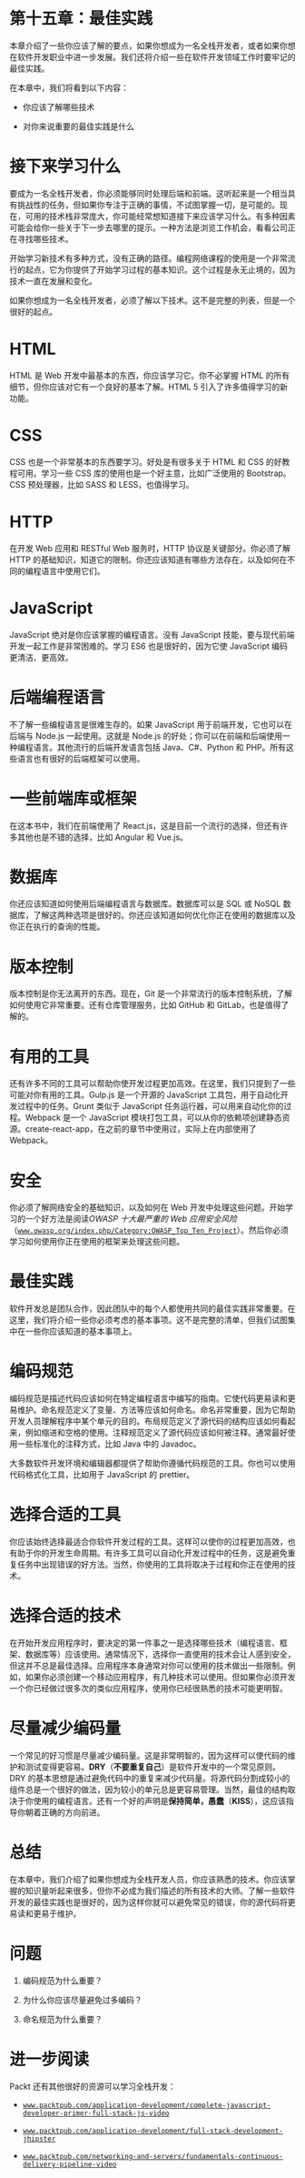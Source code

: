 # 第十五章：最佳实践

本章介绍了一些你应该了解的要点，如果你想成为一名全栈开发者，或者如果你想在软件开发职业中进一步发展。我们还将介绍一些在软件开发领域工作时要牢记的最佳实践。

在本章中，我们将看到以下内容：

+   你应该了解哪些技术

+   对你来说重要的最佳实践是什么

# 接下来学习什么

要成为一名全栈开发者，你必须能够同时处理后端和前端。这听起来是一个相当具有挑战性的任务，但如果你专注于正确的事情，不试图掌握一切，是可能的。现在，可用的技术栈非常庞大，你可能经常想知道接下来应该学习什么。有多种因素可能会给你一些关于下一步去哪里的提示。一种方法是浏览工作机会，看看公司正在寻找哪些技术。

开始学习新技术有多种方式，没有正确的路径。编程网络课程的使用是一个非常流行的起点，它为你提供了开始学习过程的基本知识。这个过程是永无止境的，因为技术一直在发展和变化。

如果你想成为一名全栈开发者，必须了解以下技术。这不是完整的列表，但是一个很好的起点。

# HTML

HTML 是 Web 开发中最基本的东西，你应该学习它。你不必掌握 HTML 的所有细节，但你应该对它有一个良好的基本了解。HTML 5 引入了许多值得学习的新功能。

# CSS

CSS 也是一个非常基本的东西要学习。好处是有很多关于 HTML 和 CSS 的好教程可用。学习一些 CSS 库的使用也是一个好主意，比如广泛使用的 Bootstrap。CSS 预处理器，比如 SASS 和 LESS，也值得学习。

# HTTP

在开发 Web 应用和 RESTful Web 服务时，HTTP 协议是关键部分。你必须了解 HTTP 的基础知识，知道它的限制。你还应该知道有哪些方法存在，以及如何在不同的编程语言中使用它们。

# JavaScript

JavaScript 绝对是你应该掌握的编程语言。没有 JavaScript 技能，要与现代前端开发一起工作是非常困难的。学习 ES6 也是很好的，因为它使 JavaScript 编码更清洁、更高效。

# 后端编程语言

不了解一些编程语言是很难生存的。如果 JavaScript 用于前端开发，它也可以在后端与 Node.js 一起使用。这就是 Node.js 的好处；你可以在前端和后端使用一种编程语言。其他流行的后端开发语言包括 Java、C#、Python 和 PHP。所有这些语言也有很好的后端框架可以使用。

# 一些前端库或框架

在这本书中，我们在前端使用了 React.js，这是目前一个流行的选择，但还有许多其他也是不错的选择，比如 Angular 和 Vue.js。

# 数据库

你还应该知道如何使用后端编程语言与数据库。数据库可以是 SQL 或 NoSQL 数据库，了解这两种选项是很好的。你还应该知道如何优化你正在使用的数据库以及你正在执行的查询的性能。

# 版本控制

版本控制是你无法离开的东西。现在，Git 是一个非常流行的版本控制系统，了解如何使用它非常重要。还有仓库管理服务，比如 GitHub 和 GitLab，也是值得了解的。

# 有用的工具

还有许多不同的工具可以帮助你使开发过程更加高效。在这里，我们只提到了一些可能对你有用的工具。Gulp.js 是一个开源的 JavaScript 工具包，用于自动化开发过程中的任务。Grunt 类似于 JavaScript 任务运行器，可以用来自动化你的过程。Webpack 是一个 JavaScript 模块打包工具，可以从你的依赖项创建静态资源。create-react-app，在之前的章节中使用过，实际上在内部使用了 Webpack。

# 安全

你必须了解网络安全的基础知识，以及如何在 Web 开发中处理这些问题。开始学习的一个好方法是阅读*OWASP 十大最严重的 Web 应用安全风险*（[`www.owasp.org/index.php/Category:OWASP_Top_Ten_Project`](https://www.owasp.org/index.php/Category:OWASP_Top_Ten_Project)）。然后你必须学习如何使用你正在使用的框架来处理这些问题。

# 最佳实践

软件开发总是团队合作，因此团队中的每个人都使用共同的最佳实践非常重要。在这里，我们将介绍一些你必须考虑的基本事项。这不是完整的清单，但我们试图集中在一些你应该知道的基本事项上。

# 编码规范

编码规范是描述代码应该如何在特定编程语言中编写的指南。它使代码更易读和更易维护。命名规范定义了变量、方法等应该如何命名。命名非常重要，因为它帮助开发人员理解程序中某个单元的目的。布局规范定义了源代码的结构应该如何看起来，例如缩进和空格的使用。注释规范定义了源代码应该如何被注释。通常最好使用一些标准化的注释方式，比如 Java 中的 Javadoc。

大多数软件开发环境和编辑器都提供了帮助你遵循代码规范的工具。你也可以使用代码格式化工具，比如用于 JavaScript 的 prettier。

# 选择合适的工具

你应该始终选择最适合你软件开发过程的工具。这样可以使你的过程更加高效，也有助于你的开发生命周期。有许多工具可以自动化开发过程中的任务，这是避免重复任务中出现错误的好方法。当然，你使用的工具将取决于过程和你正在使用的技术。

# 选择合适的技术

在开始开发应用程序时，要决定的第一件事之一是选择哪些技术（编程语言、框架、数据库等）应该使用。通常情况下，选择你一直使用的技术会让人感到安全，但这并不总是最佳选择。应用程序本身通常对你可以使用的技术做出一些限制。例如，如果你必须创建一个移动应用程序，有几种技术可以使用。但如果你必须开发一个你已经做过很多次的类似应用程序，使用你已经很熟悉的技术可能更明智。

# 尽量减少编码量

一个常见的好习惯是尽量减少编码量。这是非常明智的，因为这样可以使代码的维护和测试变得更容易。**DRY**（**不要重复自己**）是软件开发中的一个常见原则。DRY 的基本思想是通过避免代码中的重复来减少代码量。将源代码分割成较小的组件总是一个很好的做法，因为较小的单元总是更容易管理。当然，最佳的结构取决于你使用的编程语言。还有一个好的声明是**保持简单，愚蠢**（**KISS**），这应该指导你朝着正确的方向前进。

# 总结

在本章中，我们介绍了如果你想成为全栈开发人员，你应该熟悉的技术。你应该掌握的知识量听起来很多，但你不必成为我们描述的所有技术的大师。了解一些软件开发的最佳实践也是很好的，因为这样你就可以避免常见的错误，你的源代码将更易读和更易于维护。

# 问题

1.  编码规范为什么重要？

1.  为什么你应该尽量避免过多编码？

1.  命名规范为什么重要？

# 进一步阅读

Packt 还有其他很好的资源可以学习全栈开发：

+   [`www.packtpub.com/application-development/complete-javascript-developer-primer-full-stack-js-video`](https://www.packtpub.com/application-development/complete-javascript-developer-primer-full-stack-js-video)

+   [`www.packtpub.com/application-development/full-stack-development-jhipster`](https://www.packtpub.com/application-development/full-stack-development-jhipster)

+   [`www.packtpub.com/networking-and-servers/fundamentals-continuous-delivery-pipeline-video`](https://www.packtpub.com/networking-and-servers/fundamentals-continuous-delivery-pipeline-video)
